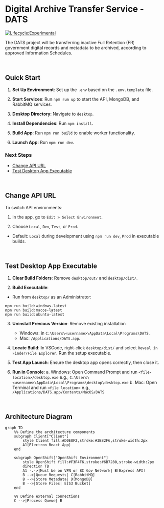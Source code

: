# Digital Archive Transfer Service - DATS

[![Lifecycle:Experimental](https://img.shields.io/badge/Lifecycle-Experimental-339999)](Redirect-URL)

The DATS project will be transferring inactive Full Retention (FR) government digital records and metadata to be archived, according to approved Information Schedules.

<br />

## Quick Start

1. **Set Up Environment**: Set up the `.env` based on the `.env.template` file.

2. **Start Services**: Run `npm run up` to start the API, MongoDB, and RabbitMQ services.

3. **Desktop Directory**: Navigate to `desktop`.

4. **Install Dependencies**: Run `npm install`.

5. **Build App**: Run `npm run build` to enable worker functionality.

6. **Launch App**: Run `npm run dev`.

### Next Steps

- [Change API URL](#change-api-url)
- [Test Desktop App Executable](#test-desktop-app-executable)

<br />

## Change API URL

To switch API environments:

1. In the app, go to `Edit > Select Environment`.

2. Choose `Local`, `Dev`, `Test`, or `Prod`.
  - Default: `Local` during development using `npm run dev`, `Prod` in executable builds.

<br />

## Test Desktop App Executable

1. **Clear Build Folders**: Remove `desktop/out/` and `desktop/dist/`.

2. **Build Executable**:

  - Run from `desktop/` as an Administrator:

```
npm run build:windows-latest
npm run build:macos-latest
npm run build:ubuntu-latest
```

3. **Uninstall Previous Version**: Remove existing installation
    - Windows: in `C:\Users\<username>\AppData\Local\Programs\DATS`.
    - Mac: `/Applications/DATS.app`.

4. **Locate Build**: In VSCode, right-click `desktop/dist/` and select `Reveal in Finder/File Explorer`. Run the setup executable.

5. **Test App Launch**: Ensure the desktop app opens correctly, then close it.

6. **Run in Console**:
    a. Windows: Open Command Prompt and run `<file-location>/desktop.exe`
        e.g., `C:\Users\<username>\AppData\Local\Programs\desktop\desktop.exe`
    b. Mac: Open Terminal and run `<file location>`
        e.g., `/Applications/DATS.app/Contents/MacOS/DATS`

<br />

## Architecture Diagram

```mermaid
graph TD
    %% Define the architecture components
    subgraph Client["Client"]
        style Client fill:#D0E8F2,stroke:#3B82F6,stroke-width:2px
        A1[Electron React App]
    end

    subgraph OpenShift["OpenShift Environment"]
        style OpenShift fill:#F3F4F6,stroke:#6B7280,stroke-width:2px
        direction TB
        A1 -.->|Must be on VPN or BC Gov Network| B[Express API]
        B -->|Queue Requests| C[RabbitMQ]
        B -->|Store Metadata| D[MongoDB]
        B -->|Store Files| E[S3 Bucket]
    end

    %% Define external connections
    C -->|Process Queue| B
